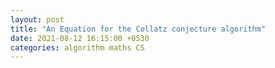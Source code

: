 ```yaml
---
layout: post
title: "An Equation for the Collatz conjecture algorithm"
date: 2021-08-12 16:15:00 +0530
categories: algorithm maths CS
---
```


<script type="text/javascript" async src="https://cdnjs.cloudflare.com/ajax/libs/mathjax/2.7.7/MathJax.js?config=TeX-MML-AM_CHTML"> </script>
<math>3^n\cdot x + \displaystyle\sum_{i=0}^{n}{3^i \cdot 2^{\sum_{j=n}^{n - i - 1} a_j}}= 2^k</math>
